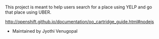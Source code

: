 This project is meant to help users search for a place using YELP and go that place using UBER. 

http://openshift.github.io/documentation/oo_cartridge_guide.html#nodejs

- Maintained by Jyothi Venugopal